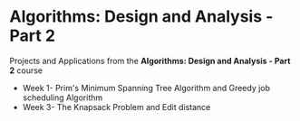 Algorithms: Design and Analysis - Part 2
========================================

Projects and Applications from the **Algorithms: Design and Analysis - Part 2** course

* Week 1- Prim's Minimum Spanning Tree Algorithm and Greedy job scheduling Algorithm
* Week 3- The Knapsack Problem and Edit distance


